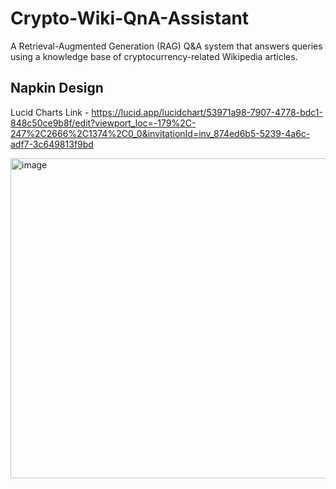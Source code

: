 # Crypto-Wiki-QnA-Assistant
A Retrieval-Augmented Generation (RAG) Q&amp;A system that answers queries using a knowledge base of cryptocurrency-related Wikipedia articles.

## Napkin Design
Lucid Charts Link - https://lucid.app/lucidchart/53971a98-7907-4778-bdc1-848c50ce9b8f/edit?viewport_loc=-179%2C-247%2C2666%2C1374%2C0_0&invitationId=inv_874ed6b5-5239-4a6c-adf7-3c649813f9bd

<img width="948" height="512" alt="image" src="https://github.com/user-attachments/assets/7a04ec1f-5a39-4ad0-945b-ce53efd6b7ed" />
